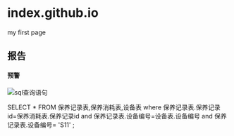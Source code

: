 # index.github.io
my first page

## 报告
#### 预警
![sql查询语句](http://f.hiphotos.baidu.com/image/pic/item/4ec2d5628535e5dd22552b397ec6a7efcf1b62df.jpg)
    
    
SELECT * 
FROM 保养记录表,保养消耗表,设备表
where 保养记录表.保养记录id=保养消耗表.保养记录id
and 保养记录表.设备编号=设备表.设备编号
and 保养记录表.设备编号= 'S11' ;



